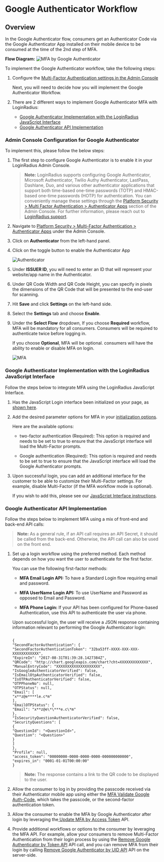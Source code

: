 # Google Authenticator Workflow

## Overview

In the Google Authenticator flow, consumers get an Authenticator Code via the Google Authenticator App installed on their mobile device to be consumed at the time of the 2nd step of MFA.

**Flow Diagram:**
![MFA by Google Authenticator](https://apidocs.lrcontent.com/images/MFA-by-Google-Authenticator_3623610303aa257c65.98020955.png "MFA by Google Authenticator")

To implement the Google Authenticator workflow, take the following steps:

1. Configure the [Multi-Factor Authentication settings in the Admin Console](https://adminconsole.loginradius.com/platform-security/multi-layered-security/multi-factor-authentication/google-authenticator)

   Next, you will need to decide how you will implement the Google Authenticator Workflow.

2. There are 2 different ways to implement Google Authenticator MFA with LoginRadius:

   - [Google Authenticator Implementation with the LoginRadius JavaScript Interface ](#googleauthenticatorimplementationwiththeloginradiusjavascriptinterface6)
   - [Google Authenticator API Implementation](#googleauthenticatorapiimplementation7)

### Admin Console Configuration for Google Authenticator

To implement this, please follow the below steps:

1.  The first step to configure Google Authenticator is to enable it in your LoginRadius Admin Console.

    > **Note:** LoginRadius supports configuring Google Authenticator, Microsoft Authenticator, Twilio Authy Authenticator, LastPass, Dashlane, Duo, and various other authenticator applications that support both time-based one-time passwords (TOTP) and HMAC-based one-time passwords (HOTP) for authentication. You can conveniently manage these settings through the [Platform Security > Multi Factor Authentication > Authenticator Apps](https://adminconsole.loginradius.com/platform-security/multi-layered-security/multi-factor-authentication/authenticator-apps) section of the Admin Console. For further information, please reach out to [LoginRadius support](https://adminconsole.loginradius.com/support/tickets/open-a-new-ticket).

2.  Navigate to [Platform Security > Multi-Factor Authentication > Authenticator Apps](https://adminconsole.loginradius.com/platform-security/multi-layered-security/multi-factor-authentication/authenticator-apps) under the Admin Console.

3.  Click on **Authenticator** from the left-hand panel.

4.  Click on the toggle button to enable the Authenticator App 

    ![Authenticator](https://apidocs.lrcontent.com/images/AuthenticatorApp_1717715456575feffde73a7.07653235.png "Authenticator")

5.  Under **ISSUER ID**, you will need to enter an ID that will represent your website/app name in the Authenticator.

6.  Under QR Code Width and QR Code Height, you can specify in pixels the dimensions of the QR Code that will be presented to the end-user for scanning.

7.  Hit **Save** and click **Settings** on the left-hand side.

8.  Select the **Settings** tab and choose **Enable**.

9.  Under the **Select Flow** dropdown, If you choose **Required** workflow, MFA will be mandatory for all consumers. Consumers will be required to authenticate twice before logging in.

    If you choose **Optional**, MFA will be optional. consumers will have the ability to enable or disable MFA on login.

    ![MFA](https://apidocs.lrcontent.com/images/MFA2_687293866575ffd8abb1c7.15430598.png "MFA")

### Google Authenticator Implementation with the LoginRadius JavaScript Interface

Follow the steps below to integrate MFA using the LoginRadius JavaScript Interface.

1.  Has the JavaScript Login interface been initialized on your page, as [shown here](/api/v2/user-registration/user-registration-getting-started#login6).

2.  Add the desired parameter options for MFA in your [initialization options](/api/v2/user-registration/user-registration-getting-started#initializationofloginradiusobject3).

    Here are the available options:

    - two-factor authentication (Required): This option is required and needs to be set to true to ensure that the JavaScript interface will load the Multi-Factor prompts.

    - Google authentication (Required): This option is required and needs to be set to true to ensure that the JavaScript interface will load the Google Authenticator prompts.

3.  Upon successful login, you can add an additional interface for the customer to be able to customize their Multi-Factor settings. For example, disable Multi-Factor (if the MFA workflow mode is optional).

    If you wish to add this, please see our [JavaScript Interface instructions](/api/v2/user-registration/user-registration-getting-started#createtwofactorauthentication26).

### Google Authenticator API Implementation

Follow the steps below to implement MFA using a mix of front-end and back-end API calls:

> **Note:** As a general rule, if an API call requires an API Secret, it should be called from the back-end. Otherwise, the API call can also be used on the front end.

1.  Set up a login workflow using the preferred method. Each method depends on how you want the user to authenticate for the first factor.

    You can use the following first-factor methods:

    - **MFA Email Login API:** To have a Standard Login flow requiring email and password.

    - **MFA UserName Login API:** To use UserName and Password as opposed to Email and Password.

    - **MFA Phone Login:** If your API has been configured for Phone-based Authentication, use this API to authenticate the user via phone.

    Upon successful login, the user will receive a JSON response containing information relevant to performing the Google Authenticator login:

    ```

    {
    "SecondFactorAuthentication": {
    "SecondFactorAuthenticationToken": "32ba53ff-XXXX-XXX-XXX-XXXXXXXXXXXX",
    "ExpireIn": "2017-08-31T01:39:28.1427384Z",
    "QRCode": "http://chart.googleapis.com/chart?cht=XXXXXXXXXXXXX",
    "ManualEntryCode": "XXXXXXXXXXXXXXXXXXXX",
    "IsGoogleAuthenticatorVerified": false,
    "IsEmailOtpAuthenticatorVerified": false,
    "IsOTPAuthenticatorVerified": false,
    "OTPPhoneNo": null,
    "OTPStatus": null,
    "Email": [
    "x**z@e****le.c*m"
    ],
    "EmailOTPStatus": {
    "Email": "x**z@e\*\***e.c\*m"
    },
    "IsSecurityQuestionAuthenticatorVerified": false,
    "SecurityQuestions": [
    {
    "QuestionId": "<QuestionId>",
    "Question": "<Question>"
    }
    ]
    },
    "Profile": null,
    "access_token": "00000000-0000-0000-0000-000000000000",
    "expires_in": "0001-01-01T00:00:00"
    }

    ```

    > **Note:** The response contains a link to the QR code to be displayed to the user.

2.  Allow the consumer to log in by providing the passcode received via their Authenticator mobile app using either the [MFA Validate Google Auth-Code](/api/v2/customer-identity-api/multi-factor-authentication/google-authenticator/mfa-validate-google-auth-code), which takes the passcode, or the second-factor authentication token.

3.  Allow the consumer to enable the MFA by Google Authenticator after login by leveraging the[ Update MFA by Access Token](/api/v2/customer-identity-api/multi-factor-authentication/google-authenticator/update-mfa-by-access-token/) API.

4.  Provide additional workflows or options to the consumer by leveraging the MFA API. For example, allow your consumers to remove Multi-Factor Authentication from their login process by using the [Remove Google Authenticator by Token API](/api/v2/customer-identity-api/multi-factor-authentication/google-authenticator/mfa-reset-google-authenticator-by-token/) API call, and you can remove MFA from their login by calling [Remove Google Authenticator by UID API](/api/v2/customer-identity-api/multi-factor-authentication/google-authenticator/mfa-reset-google-authenticator-by-uid/) API on the server-side.

